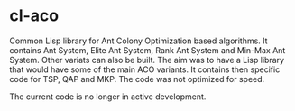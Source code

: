 # cl-aco
Common Lisp library for Ant Colony Optimization based algorithms. It contains Ant System, Elite Ant System, Rank Ant System and Min-Max Ant System. Other variats can also be built. The aim was to have a Lisp library that would have some of the main ACO variants. It contains then specific code for TSP, QAP and MKP. The code was not optimized for speed. 

The current code is no longer in active development.
